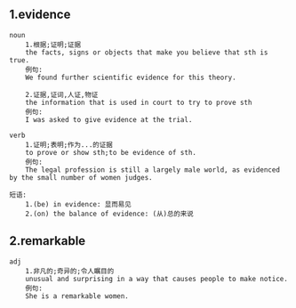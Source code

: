 1.evidence
----

    noun
        1.根据;证明;证据
        the facts, signs or objects that make you believe that sth is true.
        例句:
        We found further scientific evidence for this theory.
        
        2.证据,证词,人证,物证
        the information that is used in court to try to prove sth
        例句:
        I was asked to give evidence at the trial.
      
    verb
        1.证明;表明;作为...的证据
        to prove or show sth;to be evidence of sth.
        例句:
        The legal profession is still a largely male world, as evidenced by the small number of women judges.
    
    短语:
        1.(be) in evidence: 显而易见
        2.(on) the balance of evidence: (从)总的来说
        
2.remarkable
----

    adj
        1.非凡的;奇异的;令人瞩目的
        unusual and surprising in a way that causes people to make notice.
        例句:
        She is a remarkable women.
